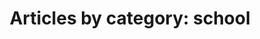 ---
layout: blog_by_category
title: 'Articles by category: school'
category: school
permalink: /blog/category/school/
---